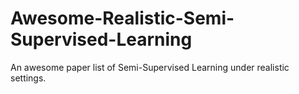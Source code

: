 # Awesome-Realistic-Semi-Supervised-Learning
An awesome paper list of Semi-Supervised Learning under realistic settings.
